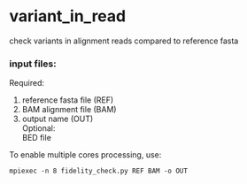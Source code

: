 # variant_in_read
check variants in alignment reads compared to reference fasta 

### input files:
Required: 
1. reference fasta file (REF)
2. BAM alignment file (BAM)
3. output name (OUT) <br>
Optional: <br>
BED file <br>

To enable multiple cores processing, use:
```
mpiexec -n 8 fidelity_check.py REF BAM -o OUT 
```
